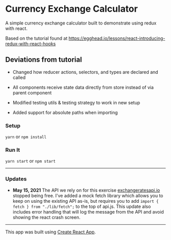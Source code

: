 # Currency Exchange Calculator

A simple currency exchange calculator built to demonstrate using redux with react.

Based on the tutorial found at https://egghead.io/lessons/react-introducing-redux-with-react-hooks

## Deviations from tutorial

* Changed how reducer actions, selectors, and types are declared and called

* All components receive state data directly from store instead of via parent component

* Modified testing utils & testing strategy to work in new setup

* Added support for absolute paths when importing

### Setup

`yarn` or `npm install`

### Run It

`yarn start` or `npm start`

---

### Updates

- **May 15, 2021** The API we rely on for this exercise [exchangeratesapi.io](https://exchangeratesapi.io/) stopped being free. I've added a mock fetch library which allows you to keep on using the existing API as-is, but requires you to add `import { fetch } from "./lib/fetch";` to the top of api.js. This update also includes error handling that will log the message from the API and avoid showing the react crash screen.

---

This app was built using [Create React App](https://create-react-app.dev/).
